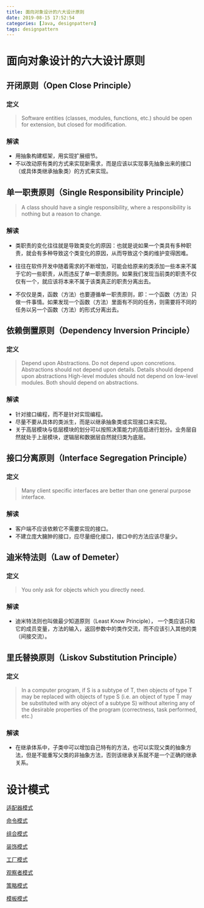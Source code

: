 ```yaml
---
title: 面向对象设计的六大设计原则
date: 2019-08-15 17:52:54
categories: [Java, designpattern]
tags: designpattern
---
```


# 面向对象设计的六大设计原则

## 开闭原则（Open Close Principle）

### 定义

> Software entities (classes, modules, functions, etc.) should be open for extension, but closed for modification.

### 解读

- 用抽象构建框架，用实现扩展细节。
- 不以改动原有类的方式来实现新需求，而是应该以实现事先抽象出来的接口（或具体类继承抽象类）的方式来实现。

## 单一职责原则（Single Responsibility Principle）

> A class should have a single responsibility, where a responsibility is nothing but a reason to change.

### 解读

- 类职责的变化往往就是导致类变化的原因：也就是说如果一个类具有多种职责，就会有多种导致这个类变化的原因，从而导致这个类的维护变得困难。

- 往往在软件开发中随着需求的不断增加，可能会给原来的类添加一些本来不属于它的一些职责，从而违反了单一职责原则。如果我们发现当前类的职责不仅仅有一个，就应该将本来不属于该类真正的职责分离出去。

- 不仅仅是类，函数（方法）也要遵循单一职责原则，即：一个函数（方法）只做一件事情。如果发现一个函数（方法）里面有不同的任务，则需要将不同的任务以另一个函数（方法）的形式分离出去。

## 依赖倒置原则（Dependency Inversion Principle）

### 定义

> Depend upon Abstractions. Do not depend upon concretions.
> Abstractions should not depend upon details. Details should depend upon abstractions
> High-level modules should not depend on low-level modules. Both should depend on abstractions.

### 解读

- 针对接口编程，而不是针对实现编程。
- 尽量不要从具体的类派生，而是以继承抽象类或实现接口来实现。
- 关于高层模块与低层模块的划分可以按照决策能力的高低进行划分。业务层自然就处于上层模块，逻辑层和数据层自然就归类为底层。

## 接口分离原则（Interface Segregation Principle）

### 定义

> Many client specific interfaces are better than one general purpose interface.

### 解读

- 客户端不应该依赖它不需要实现的接口。
- 不建立庞大臃肿的接口，应尽量细化接口，接口中的方法应该尽量少。

## 迪米特法则（Law of Demeter）

### 定义

> You only ask for objects which you directly need.

### 解读

- 迪米特法则也叫做最少知道原则（Least Know Principle）， 一个类应该只和它的成员变量，方法的输入，返回参数中的类作交流，而不应该引入其他的类（间接交流）。

## 里氏替换原则（Liskov Substitution Principle）

### 定义

> In a computer program, if S is a subtype of T, then objects of type T may be replaced with objects of type S (i.e. an object of type T may be substituted with any object of a subtype S) without altering any of the desirable properties of the program (correctness, task performed, etc.)

### 解读

- 在继承体系中，子类中可以增加自己特有的方法，也可以实现父类的抽象方法，但是不能重写父类的非抽象方法，否则该继承关系就不是一个正确的继承关系。

# 设计模式

[适配器模式](https://github.com/Jximing/designpattern/blob/master/adapter/readme.md)

[命令模式](https://github.com/Jximing/designpattern/blob/master/Command/readme.md)

[组合模式](https://github.com/Jximing/designpattern/blob/master/compositeanditerator/readme.md)

[装饰模式](https://github.com/Jximing/designpattern/blob/master/decorator/readme.md)

[工厂模式](https://github.com/Jximing/designpattern/blob/master/factory/readme.md)

[观察者模式](https://github.com/Jximing/designpattern/blob/master/observer/readme.md)

[策略模式](https://github.com/Jximing/designpattern/blob/master/strategy/readme.md)

[模板模式](https://github.com/Jximing/designpattern/blob/master/templatemethod/readme.md)
